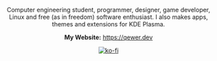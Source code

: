 <div align="center"> 

Computer engineering student, programmer, designer, game developer, Linux and free (as in freedom) software enthusiast. I also makes apps, themes and extensions for KDE Plasma.

**My Website:** https://qewer.dev

[![ko-fi](https://ko-fi.com/img/githubbutton_sm.svg)](https://ko-fi.com/B0B8FQ871)

</div>
